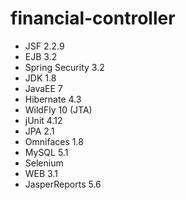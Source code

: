 # financial-controller
- JSF 2.2.9 
- EJB 3.2
- Spring Security 3.2 
- JDK 1.8
- JavaEE 7
- Hibernate 4.3
- WildFly 10 (JTA)
- jUnit 4.12
- JPA 2.1 
- Omnifaces 1.8
- MySQL 5.1
- Selenium 
- WEB 3.1
- JasperReports 5.6
